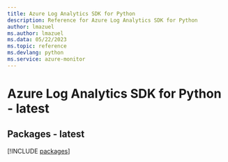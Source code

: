 ```yaml
---
title: Azure Log Analytics SDK for Python
description: Reference for Azure Log Analytics SDK for Python
author: lmazuel
ms.author: lmazuel
ms.data: 05/22/2023
ms.topic: reference
ms.devlang: python
ms.service: azure-monitor
---
```

# Azure Log Analytics SDK for Python - latest
## Packages - latest
[!INCLUDE [packages](log-analytics-index.md)]